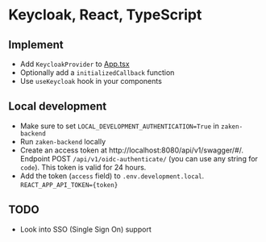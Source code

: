 # Keycloak, React, TypeScript

## Implement
- Add `KeycloakProvider` to [App.tsx](https://github.com/Amsterdam/zaken-frontend/blob/master/src/App.tsx)
- Optionally add a `initializedCallback` function
- Use `useKeycloak` hook in your components

## Local development
- Make sure to set `LOCAL_DEVELOPMENT_AUTHENTICATION=True` in `zaken-backend`
- Run `zaken-backend` locally
- Create an access token at http://localhost:8080/api/v1/swagger/#/. Endpoint POST `/api/v1/oidc-authenticate/` (you can use any string for `code`). This token is valid for 24 hours.
- Add the token (`access` field) to `.env.development.local`. `REACT_APP_API_TOKEN={token}`

## TODO
- Look into SSO (Single Sign On) support
